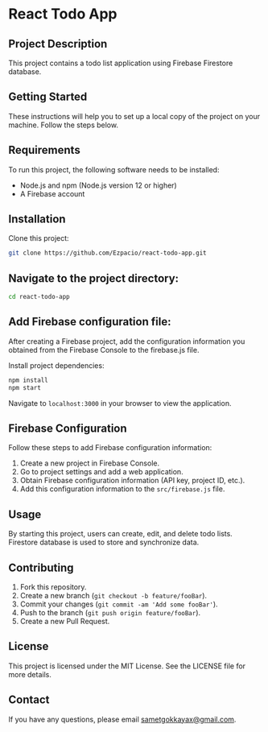 # React Todo App

## Project Description
This project contains a todo list application using Firebase Firestore database.

## Getting Started
These instructions will help you to set up a local copy of the project on your machine. Follow the steps below.

## Requirements
To run this project, the following software needs to be installed:

- Node.js and npm (Node.js version 12 or higher)
- A Firebase account

## Installation
Clone this project:
```bash
git clone https://github.com/Ezpacio/react-todo-app.git
```


## Navigate to the project directory:
```bash
cd react-todo-app
```
## Add Firebase configuration file:
After creating a Firebase project, add the configuration information you obtained from the Firebase Console to the firebase.js file.

Install project dependencies:
```bash
npm install
npm start
```

Navigate to `localhost:3000` in your browser to view the application.

## Firebase Configuration
Follow these steps to add Firebase configuration information:

1. Create a new project in Firebase Console.
2. Go to project settings and add a web application.
3. Obtain Firebase configuration information (API key, project ID, etc.).
4. Add this configuration information to the `src/firebase.js` file.

## Usage
By starting this project, users can create, edit, and delete todo lists. Firestore database is used to store and synchronize data.

## Contributing
1. Fork this repository.
2. Create a new branch (`git checkout -b feature/fooBar`).
3. Commit your changes (`git commit -am 'Add some fooBar'`).
4. Push to the branch (`git push origin feature/fooBar`).
5. Create a new Pull Request.

## License
This project is licensed under the MIT License. See the LICENSE file for more details.

## Contact
If you have any questions, please email [sametgokkayax@gmail.com](mailto:sametgokkayax@gmail.com).